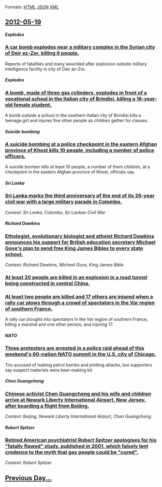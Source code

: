 
Formats: [HTML](2012/05/19/index.html)  [JSON](2012/05/19/index.json)  [XML](2012/05/19/index.xml)  

## [2012-05-19](/news/2012/05/19/index.md)

##### Explodes
### [A car bomb explodes near a military complex in the Syrian city of Deir ez-Zor, killing 9 people. ](/news/2012/05/19/a-car-bomb-explodes-near-a-military-complex-in-the-syrian-city-of-deir-ez-zor-killing-9-people.md)
Reports of fatalities and many wounded after explosion outside military intelligence facility in city of Deir az-Zor.

##### Explodes
### [A bomb, made of three gas cylinders, explodes in front of a vocational school in the Italian city of Brindisi, killing a 16-year-old female student. ](/news/2012/05/19/a-bomb-made-of-three-gas-cylinders-explodes-in-front-of-a-vocational-school-in-the-italian-city-of-brindisi-killing-a-16-year-old-female.md)
A bomb outside a school in the southern Italian city of Brindisi kills a teenage girl and injures five other people as children gather for classes.

##### Suicide bombing
### [A suicide bombing at a police checkpoint in the eastern Afghan province of Khost kills 10 people, including a number of police officers. ](/news/2012/05/19/a-suicide-bombing-at-a-police-checkpoint-in-the-eastern-afghan-province-of-khost-kills-10-people-including-a-number-of-police-officers.md)
A suicide bomber kills at least 10 people, a number of them children, at a checkpoint in the eastern Afghan province of Khost, officials say.

##### Sri Lanka
### [Sri Lanka marks the third anniversary of the end of its 26-year civil war with a large military parade in Colombo. ](/news/2012/05/19/sri-lanka-marks-the-third-anniversary-of-the-end-of-its-26-year-civil-war-with-a-large-military-parade-in-colombo.md)
_Context: Sri Lanka, Colombo, Sri Lankan Civil War_

##### Richard Dawkins
### [Ethologist, evolutionary biologist and atheist Richard Dawkins announces his support for British education secretary Michael Gove's plan to send free King James Bibles to every state school. ](/news/2012/05/19/ethologist-evolutionary-biologist-and-atheist-richard-dawkins-announces-his-support-for-british-education-secretary-michael-gove-s-plan-to.md)
_Context: Richard Dawkins, Michael Gove, King James Bible_

##### 
### [At least 20 people are killed in an explosion in a road tunnel being constructed in central China. ](/news/2012/05/19/at-least-20-people-are-killed-in-an-explosion-in-a-road-tunnel-being-constructed-in-central-china.md)
##### 
### [At least two people are killed and 17 others are injured when a rally car plows through a crowd of spectators in the Var region of southern France. ](/news/2012/05/19/at-least-two-people-are-killed-and-17-others-are-injured-when-a-rally-car-plows-through-a-crowd-of-spectators-in-the-var-region-of-southern.md)
A rally car ploughs into spectators in the Var region of southern France, killing a marshal and one other person, and injuring 17.

##### NATO
### [Three protesters are arrested in a police raid ahead of this weekend's 60-nation NATO summit in the U.S. city of Chicago. ](/news/2012/05/19/three-protesters-are-arrested-in-a-police-raid-ahead-of-this-weekend-s-60-nation-nato-summit-in-the-u-s-city-of-chicago.md)
Trio accused of making petrol bombs and plotting attacks, but supporters say suspect materials were beer-making kit.

##### Chen Guangcheng
### [Chinese activist Chen Guangcheng and his wife and children arrive at Newark Liberty International Airport, New Jersey, after boarding a flight from Beijing. ](/news/2012/05/19/chinese-activist-chen-guangcheng-and-his-wife-and-children-arrive-at-newark-liberty-international-airport-new-jersey-after-boarding-a-flig.md)
_Context: Beijing, Newark Liberty International Airport, Chen Guangcheng_

##### Robert Spitzer
### [Retired American psychiatrist Robert Spitzer apologises for his "fatally flawed" study, published in 2001, which falsely lent credence to the myth that gay people could be "cured". ](/news/2012/05/19/retired-american-psychiatrist-robert-spitzer-apologises-for-his-fatally-flawed-study-published-in-2001-which-falsely-lent-credence-to-th.md)
_Context: Robert Spitzer_

## [Previous Day...](/news/2012/05/18/index.md)

